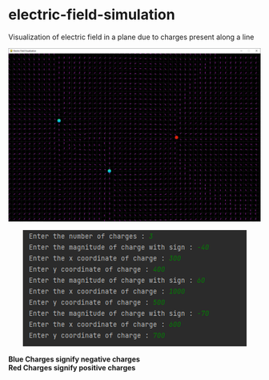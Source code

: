 # electric-field-simulation
Visualization of electric field in a plane due to charges present along a line<br>

<p align="center"><img src="images/screenshot.png"> <br></p>

<p align="center"><img src="images/input.png"> <br></p>

<b> Blue Charges signify negative charges </b> <br>
<b> Red Charges signify positive charges </b> <br>

